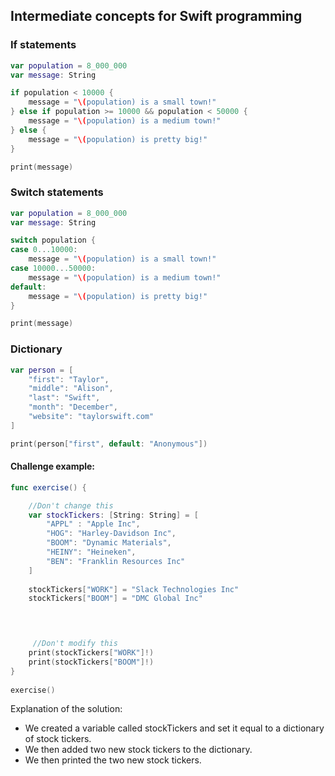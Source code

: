 ## Intermediate concepts for Swift programming

### If statements

```swift
var population = 8_000_000
var message: String

if population < 10000 {
    message = "\(population) is a small town!"
} else if population >= 10000 && population < 50000 {
    message = "\(population) is a medium town!"
} else {
    message = "\(population) is pretty big!"
}

print(message)
```


### Switch statements

```swift
var population = 8_000_000
var message: String

switch population {
case 0...10000:
    message = "\(population) is a small town!"
case 10000...50000:
    message = "\(population) is a medium town!"
default:
    message = "\(population) is pretty big!"
}

print(message)
```

### Dictionary

```swift
var person = [
    "first": "Taylor",
    "middle": "Alison",
    "last": "Swift",
    "month": "December",
    "website": "taylorswift.com"
]

print(person["first", default: "Anonymous"])
```

#### Challenge example:

```swift
func exercise() {

    //Don't change this
    var stockTickers: [String: String] = [
        "APPL" : "Apple Inc", 
    	"HOG": "Harley-Davidson Inc", 
    	"BOOM": "Dynamic Materials", 
    	"HEINY": "Heineken", 
    	"BEN": "Franklin Resources Inc"
    ]
    
    stockTickers["WORK"] = "Slack Technologies Inc"
    stockTickers["BOOM"] = "DMC Global Inc"



  
     //Don't modify this
    print(stockTickers["WORK"]!)
    print(stockTickers["BOOM"]!)
}
 
exercise()
```


Explanation of the solution:

* We created a variable called stockTickers and set it equal to a dictionary of stock tickers.
* We then added two new stock tickers to the dictionary.
* We then printed the two new stock tickers.

